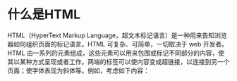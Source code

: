 # 什么是HTML

HTML（HyperText Markup Language，超文本标记语言）是一种用来告知浏览器如何组织页面的标记语言。HTML 可复杂、可简单，一切取决于 web 开发者。HTML 由一系列的元素组成，这些元素可以用来包围或标记不同部分的内容，使其以某种方式呈现或者工作。两端的标签可以使内容变成超链接，以连接到另一个页面；使字体表现为斜体等。例如，考虑如下内容：